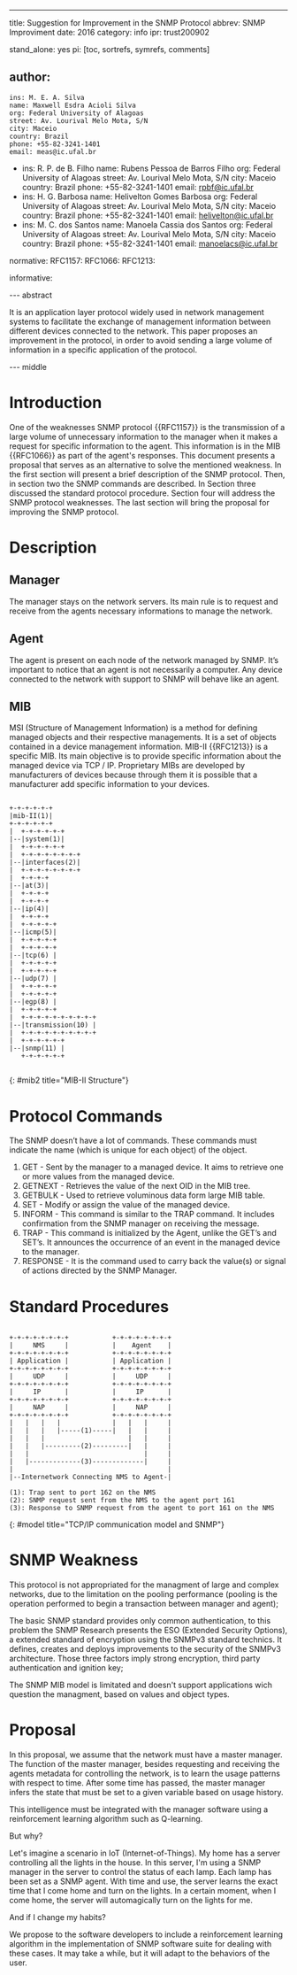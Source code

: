 ---
title: Suggestion for Improvement in the SNMP Protocol
abbrev: SNMP Improviment
date: 2016
category: info
ipr: trust200902

stand_alone: yes
pi: [toc, sortrefs, symrefs, comments]

author:
 -
    ins: M. E. A. Silva
    name: Maxwell Esdra Acioli Silva
    org: Federal University of Alagoas
    street: Av. Lourival Melo Mota, S/N
    city: Maceio
    country: Brazil
    phone: +55-82-3241-1401
    email: meas@ic.ufal.br
 -
    ins: R. P. de B. Filho
    name: Rubens Pessoa de Barros Filho
    org: Federal University of Alagoas
    street: Av. Lourival Melo Mota, S/N
    city: Maceio
    country: Brazil
    phone: +55-82-3241-1401
    email: rpbf@ic.ufal.br
 -
    ins: H. G. Barbosa
    name: Helivelton Gomes Barbosa
    org: Federal University of Alagoas
    street: Av. Lourival Melo Mota, S/N
    city: Maceio
    country: Brazil
    phone: +55-82-3241-1401
    email: helivelton@ic.ufal.br
 -
    ins: M. C. dos Santos
    name: Manoela Cassia dos Santos
    org: Federal University of Alagoas
    street: Av. Lourival Melo Mota, S/N
    city: Maceio
    country: Brazil
    phone: +55-82-3241-1401
    email: manoelacs@ic.ufal.br
    
normative:
  RFC1157:
  RFC1066:
  RFC1213:

informative:

--- abstract

It is an application layer protocol widely used in network management systems to facilitate the exchange of management information between different devices connected to the network. This paper proposes an improvement in the protocol, in order to avoid sending a large volume of information in a specific application of the protocol.

--- middle

# Introduction

One of the weaknesses SNMP protocol {{RFC1157}} is the transmission of a large volume of unnecessary information to the manager when it makes a request for specific information to the agent. This information is in the MIB {{RFC1066}} as part of the agent's responses. This document presents a proposal that serves as an alternative to solve the mentioned weakness.
In the first section will present a brief description of the SNMP protocol. Then, in section two the SNMP commands are described. In Section three discussed the standard protocol procedure. Section four will address the SNMP protocol weaknesses. The last section will bring the proposal for improving the SNMP protocol.

# Description

## Manager

The manager stays on the network servers. Its main rule is to request and receive from the agents necessary informations to manage the network. 

## Agent

The agent is present on each node of the network managed by SNMP. It’s important to notice that an agent is not necessarily a computer. Any device connected to the network with support to SNMP will behave like an agent.

## MIB

MSI (Structure of Management Information) is a method for defining managed objects and their respective managements. It is a set of objects contained in a device management information.
MIB-II {{RFC1213}} is a specific MIB. Its main objective is to provide specific information about the managed device via TCP / IP. Proprietary MIBs are developed by manufacturers of devices because through them it is possible that a manufacturer add specific information to your devices.

~~~~~~~~~~

+-+-+-+-+-+ 
|mib-II(1)|
+-+-+-+-+-+
|  +-+-+-+-+-+ 
|--|system(1)|
|  +-+-+-+-+-+
|  +-+-+-+-+-+-+-+ 
|--|interfaces(2)|
|  +-+-+-+-+-+-+-+
|  +-+-+-+
|--|at(3)|
|  +-+-+-+
|  +-+-+-+ 
|--|ip(4)|
|  +-+-+-+
|  +-+-+-+-+ 
|--|icmp(5)|
|  +-+-+-+-+
|  +-+-+-+-+
|--|tcp(6) |
|  +-+-+-+-+
|  +-+-+-+-+
|--|udp(7) |
|  +-+-+-+-+
|  +-+-+-+-+ 
|--|egp(8) |
|  +-+-+-+-+
|  +-+-+-+-+-+-+-+-+-+ 
|--|transmission(10) |
|  +-+-+-+-+-+-+-+-+-+
|  +-+-+-+-+-+ 
|--|snmp(11) |
   +-+-+-+-+-+
   
~~~~~~~~~~
{: #mib2 title="MIB-II Structure"}

# Protocol Commands


The SNMP doesn’t have a lot of commands. These commands must indicate the name (which is unique for each object) of the object. 

1. GET - Sent by the manager to a managed device. It aims to retrieve one or more values from the managed device.
2. GETNEXT - Retrieves the value of the next OID in the MIB tree.
3. GETBULK - Used to retrieve voluminous data form large MIB table.
4. SET - Modify or assign the value of the managed device.
5. INFORM - This command is similar to the TRAP command. It includes confirmation from the SNMP manager on receiving the message.
6. TRAP - This command is initialized by the Agent, unlike the GET’s and SET’s. It announces the occurrence of an event in the managed device to the manager.
7. RESPONSE - It is the command used to carry back the value(s) or signal of actions directed by the SNMP Manager.

# Standard Procedures

~~~~~~~~~~~~~~~~~~~~

+-+-+-+-+-+-+-+           +-+-+-+-+-+-+-+
|     NMS     |	          |    Agent    |
+-+-+-+-+-+-+-+           +-+-+-+-+-+-+-+
| Application |           | Application |
+-+-+-+-+-+-+-+           +-+-+-+-+-+-+-+
|     UDP     |           |     UDP     |
+-+-+-+-+-+-+-+           +-+-+-+-+-+-+-+
|     IP      |	          |     IP      |
+-+-+-+-+-+-+-+           +-+-+-+-+-+-+-+
|     NAP     |           |     NAP     |
+-+-+-+-+-+-+-+           +-+-+-+-+-+-+-+
|   |   |   |             |   |   |     |
|   |   |   |-----(1)-----|   |   |     |
|   |   |                     |   |     |
|   |   |---------(2)---------|   |     |
|   |                             |     |    
|   |-------------(3)-------------|     |
|                                       |
|--Internetwork Connecting NMS to Agent-|

(1): Trap sent to port 162 on the NMS
(2): SNMP request sent from the NMS to the agent port 161
(3): Response to SNMP request from the agent to port 161 on the NMS

~~~~~~~~~~~~~~~~~~~~
{: #model title="TCP/IP communication model and SNMP"}

# SNMP Weakness

This protocol is not appropriated for the managment of large and complex networks, due to the limitation on the pooling performance (pooling is the operation performed to begin a transaction between manager and agent);

The basic SNMP standard provides only common authentication, to this problem the SNMP Research presents the ESO (Extended Security Options), a extended standard of encryption using the SNMPv3 standard technics. It defines, creates and deploys improvements to the security of the SNMPv3 architecture. Those three factors imply strong encryption, third party authentication and ignition key;

The SNMP MIB model is limitated and doesn't support applications wich question the managment, based on values and object types.

# Proposal

In this proposal, we assume that the network must have a master manager. The function of the master manager, besides requesting and receiving the agents metadata for controlling the network, is to learn the usage patterns with respect to time. After some time has passed, the master manager infers the state that must be set to a given variable based on usage history.

This intelligence must be integrated with the manager software using a reinforcement learning algorithm such as Q-learning.

But why?

Let's imagine a scenario in IoT (Internet-of-Things). My home has a server controlling all the lights in the house. In this server, I'm using a SNMP manager in the server to control the status of each lamp. Each lamp has been set as a SNMP agent. With time and use, the server learns the exact time that I come home and turn on the lights. In a certain moment, when I come home, the server will automagically turn on the lights for me.

And if I change my habits?

We propose to the software developers to include a reinforcement learning algorithm in the implementation of SNMP software suite for dealing with these cases. It may take a while, but it will adapt to the behaviors of the user.
